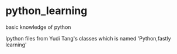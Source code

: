 # python_learning
basic knowledge of python


Ipython files from Yudi Tang's classes which is named 'Python,fastly learning'
